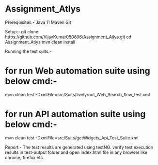 # Assignment_Atlys

Prerequisites:-
Java 11
Maven
Git


Setup:-
git clone https://github.com/VijayKumar050696/Assignment_Atlys.git
cd Assignment_Atlys
mvn clean install

Running the test suits:-
# for run Web automation suite using below cmd:-
mvn clean test -DxmlFile=src/Suits/livelyroot_Web_Search_flow_test.xml
# for run API automation suite using below cmd:-
mvn clean test -DxmlFile=src/Suits/getWidgets_Api_Test_Suite.xml

Report:-
The test results are generated using testNG. verify test execution results in test-output folder and open index.html file in any browser like chrome, firefox etc.  

